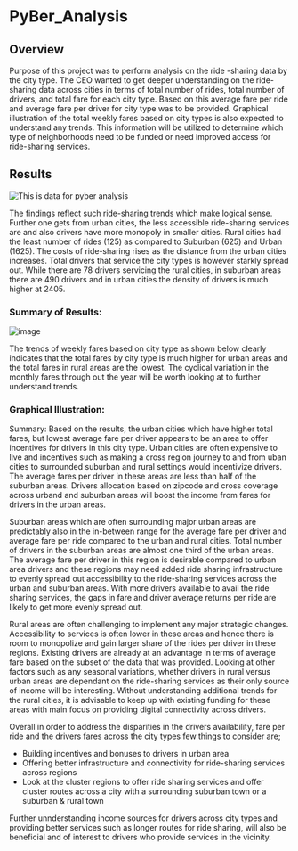 # PyBer_Analysis

## Overview 

Purpose of this project was to perform analysis on the ride -sharing data by the city type. The CEO wanted to get deeper understanding on the ride-sharing data across cities in terms of total number of rides, total number of drivers, and total fare for each city type. Based on this average fare per ride and average fare per driver for city type was to be provided. Graphical illustration of the total weekly fares based on city types is also expected to understand any trends. This information will be utilized to determine which type of neighborhoods need to be funded or need improved access for ride-sharing services. 

## Results

![This is data for pyber analysis](./Resources/Ridesharing.png)

The findings reflect such ride-sharing trends which make logical sense. Further one gets from urban cities, the less accessible ride-sharing services are and also drivers have more monopoly in smaller cities. Rural cities had the least number of rides (125) as compared to Suburban (625) and Urban (1625). The costs of ride-sharing rises as the distance from the urban cities increases. Total drivers that service the city types is however starkly spread out. While there are 78 drivers servicing the rural cities, in suburban areas there are 490 drivers and in urban cities the density of drivers is much higher at 2405. 

### Summary of Results: 

![image](https://user-images.githubusercontent.com/42523379/194895551-ed266218-58b0-45dc-bead-167c83228c57.png)

The trends of weekly fares based on city type as shown below clearly indicates that the total fares by city type is much higher for urban areas and the total fares in rural areas are the lowest. The cyclical variation in the monthly fares through out the year will be worth looking at to further understand trends. 

### Graphical Illustration: 

Summary: Based on the results, the urban cities which have higher total fares, but lowest average fare per driver appears to be an area to offer incentives for drivers in this city type. Urban cities are often expensive to live and incentives such as making a cross region journey to and from uban cities to surrounded suburban and rural settings would incentivize drivers. The average fares per driver in these areas are less than half of the suburban areas. Drivers allocation based on zipcode and cross coverage across urband and suburban areas will boost the income from fares for drivers in the urban areas. 

Suburban areas which are often surrounding major urban areas are predictably also in the in-between range for the average fare per driver and average fare per ride compared to the urban and rural cities. Total number of drivers in the suburban areas are almost one third of the urban areas. The average fare per driver in this region is desirable compared to urban area drivers and these regions may need added ride sharing infrastructure to evenly spread out accessibility to the ride-sharing services across the urban and suburban areas. With more drivers available to avail the ride sharing services, the gaps in fare and driver average returns per ride are likely to get more evenly spread out. 

Rural areas are often challenging to implement any major strategic changes. Accessibility to services is often lower in these areas and hence there is room to monopolize and gain larger share of the rides per driver in these regions. Existing drivers are already at an advantage in terms of average fare based on the subset of the data that was provided. Looking at other factors such as any seasonal variations, whether drivers in rural versus urban areas are dependant on the ride-sharing services as their only source of income will be interesting. Without understanding additional trends for the rural cities, it is advisable to keep up with existing funding for these areas with main focus on providing digital connectivity across drivers. 

Overall in order to address the disparities in the drivers availability, fare per ride and the drivers fares across the city types few things to consider are;
  - Building incentives and bonuses to drivers in urban area
  - Offering better infrastructure and connectivity for ride-sharing services across regions
  - Look at the cluster regions to offer ride sharing services and offer cluster routes across a city with a surrounding suburban town or a suburban & rural town 

Further unnderstanding income sources for drivers across city types and providing better services such as longer routes for ride sharing, will also be beneficial and of interest to drivers who provide services in the vicinity. 
